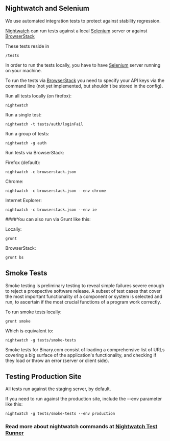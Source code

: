 ## Nightwatch and Selenium

We use automated integration tests to protect against stability regression.

[Nightwatch](http://nightwatchjs.org/) can run tests against a local [Selenium](http://www.seleniumhq.org/) server or against [BrowserStack](http://www.browserstack.com/start)

These tests reside in

    /tests

In order to run the tests locally, you have to have [Selenium](http://www.seleniumhq.org/) server running on your machine.

To run the tests via [BrowserStack](http://www.browserstack.com/start) you need to specify your API keys via the command line (not yet implemented, but shouldn't be stored in the config).



Run all tests locally (on firefox):

    nightwatch

Run a single test:

    nightwatch -t tests/auth/loginFail

Run a group of tests:

    nightwatch -g auth

Run tests via BrowserStack:

Firefox (default):

    nightwatch -c browserstack.json

Chrome:

    nightwatch -c browserstack.json --env chrome

Internet Explorer:

    nightwatch -c browserstack.json --env ie


####You can also run via Grunt like this:

Locally:

    grunt

BrowserStack:

    grunt bs


## Smoke Tests

Smoke testing is preliminary testing to reveal simple failures severe enough to reject a prospective software release. A subset of test cases that cover the most important functionality of a component or system is selected and run, to ascertain if the most crucial functions of a program work correctly.

To run smoke tests locally:

    grunt smoke

Which is equivalent to:

    nightwatch -g tests/smoke-tests

Smoke tests for Binary.com consist of loading a comprehensive list of URLs covering a big surface of the application's functionality, and checking if they load or throw an error (server or client side).

## Testing Production Site

All tests run against the staging server, by default.

If you need to run against the production site, include the --env parameter like this:

    nightwatch -g tests/smoke-tests --env production


### Read more about nightwatch commands at [Nightwatch Test Runner](http://nightwatchjs.org/guide#test-runner)

